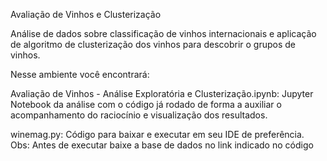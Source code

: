 Avaliação de Vinhos e Clusterização

Análise de dados sobre classificação de vinhos internacionais e aplicação de algoritmo de clusterização dos vinhos para descobrir o grupos de vinhos.

Nesse ambiente você encontrará:

Avaliação de Vinhos - Análise Exploratória e Clusterização.ipynb: Jupyter Notebook da análise com o código já rodado de forma a auxiliar o acompanhamento do raciocínio e visualização dos resultados.

winemag.py: Código para baixar e executar em seu IDE de preferência.
Obs: Antes de executar baixe a base de dados no link indicado no código
